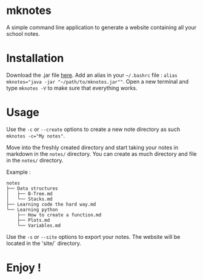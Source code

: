 # mknotes

A simple command line application to generate a website containing all your school notes.



# Installation

Download the .jar file [here](https://github.com/gregoryalary/mknotes/raw/master/artifacts/mknotes.jar).
Add an alias in your `~/.bashrc` file : `alias mknotes="java -jar "~/path/to/mknotes.jar""`.
Open a new terminal and type `mknotes -V` to make sure that everything works.

# Usage

Use the `-c` or `--create` options to create a new note directory as such `mknotes -c="My notes"`.

Move into the freshly created directory and start taking your notes in markdown in the `notes/` directory.
You can create as much directory and file in the `notes/` directory.

Example :
```
notes
├── Data structures
│   ├── B-Tree.md
│   └── Stacks.md
├── Learning code the hard way.md
└── Learning python
    ├── How to create a function.md
    ├── Plots.md
    └── Variables.md
```

Use the `-s` or `--site` options to export your notes. The website will be located in the 'site/` directory.

# Enjoy !
